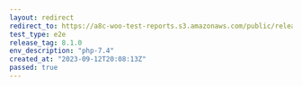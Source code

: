 ```yaml
---
layout: redirect
redirect_to: https://a8c-woo-test-reports.s3.amazonaws.com/public/release/8.1.0/php-7.4/e2e/index.html
test_type: e2e
release_tag: 8.1.0
env_description: "php-7.4"
created_at: "2023-09-12T20:08:13Z"
passed: true
---
```

